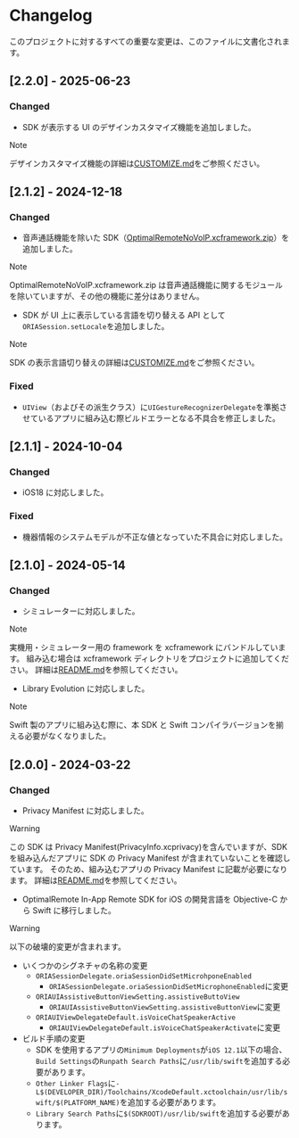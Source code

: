 # Changelog

このプロジェクトに対するすべての重要な変更は、このファイルに文書化されます。

## [2.2.0] - 2025-06-23

### Changed

- SDK が表示する UI のデザインカスタマイズ機能を追加しました。

> [!NOTE]
> デザインカスタマイズ機能の詳細は[CUSTOMIZE.md](./docs/CUSTOMIZE.md)をご参照ください。

## [2.1.2] - 2024-12-18

### Changed

- 音声通話機能を除いた SDK（[OptimalRemoteNoVoIP.xcframework.zip](./OptimalRemoteNoVoIP.xcframework.zip)）を追加しました。

> [!NOTE]
> OptimalRemoteNoVoIP.xcframework.zip は音声通話機能に関するモジュールを除いていますが、その他の機能に差分はありません。

- SDK が UI 上に表示している言語を切り替える API として`ORIASession.setLocale`を追加しました。

> [!NOTE]
> SDK の表示言語切り替えの詳細は[CUSTOMIZE.md](./docs/CUSTOMIZE.md)をご参照ください。

### Fixed

- `UIView`（およびその派生クラス）に`UIGestureRecognizerDelegate`を準拠させているアプリに組み込む際ビルドエラーとなる不具合を修正しました。

## [2.1.1] - 2024-10-04

### Changed

- iOS18 に対応しました。

### Fixed

- 機器情報のシステムモデルが不正な値となっていた不具合に対応しました。

## [2.1.0] - 2024-05-14

### Changed

- シミュレーターに対応しました。

> [!NOTE]
> 実機用・シミュレーター用の framework を xcframework にバンドルしています。
> 組み込む場合は xcframework ディレクトリをプロジェクトに追加してください。
> 詳細は[README.md](./README.md)を参照してください。

- Library Evolution に対応しました。

> [!NOTE]
> Swift 製のアプリに組み込む際に、本 SDK と Swift コンパイラバージョンを揃える必要がなくなりました。

## [2.0.0] - 2024-03-22

### Changed

- Privacy Manifest に対応しました。

> [!WARNING]
> この SDK は Privacy Manifest(PrivacyInfo.xcprivacy)を含んでいますが、SDK を組み込んだアプリに SDK の Privacy Manifest が含まれていないことを確認しています。
> そのため、組み込むアプリの Privacy Manifest に記載が必要になります。
> 詳細は[README.md](./README.md)を参照してください。

- OptimalRemote In-App Remote SDK for iOS の開発言語を Objective-C から Swift に移行しました。

> [!WARNING]
> 以下の破壊的変更が含まれます。
>
> - いくつかのシグネチャの名称の変更
>   - `ORIASessionDelegate.oriaSessionDidSetMicrohponeEnabled`
>     - `ORIASessionDelegate.oriaSessionDidSetMicrophoneEnabled`に変更
>   - `ORIAUIAssistiveButtonViewSetting.assistiveButtoView`
>     - `ORIAUIAssistiveButtonViewSetting.assistiveButtonView`に変更
>   - `ORIAUIViewDelegateDefault.isVoiceChatSpeakerActive`
>     - `ORIAUIViewDelegateDefault.isVoiceChatSpeakerActivate`に変更
> - ビルド手順の変更
>   - SDK を使用するアプリの`Minimum Deployments`が`iOS 12.1`以下の場合、`Build Settings`の`Runpath Search Paths`に`/usr/lib/swift`を追加する必要があります。
>   - `Other Linker Flags`に`-L$(DEVELOPER_DIR)/Toolchains/XcodeDefault.xctoolchain/usr/lib/swift/$(PLATFORM_NAME)`を追加する必要があります。
>   - `Library Search Paths`に`$(SDKROOT)/usr/lib/swift`を追加する必要があります。
